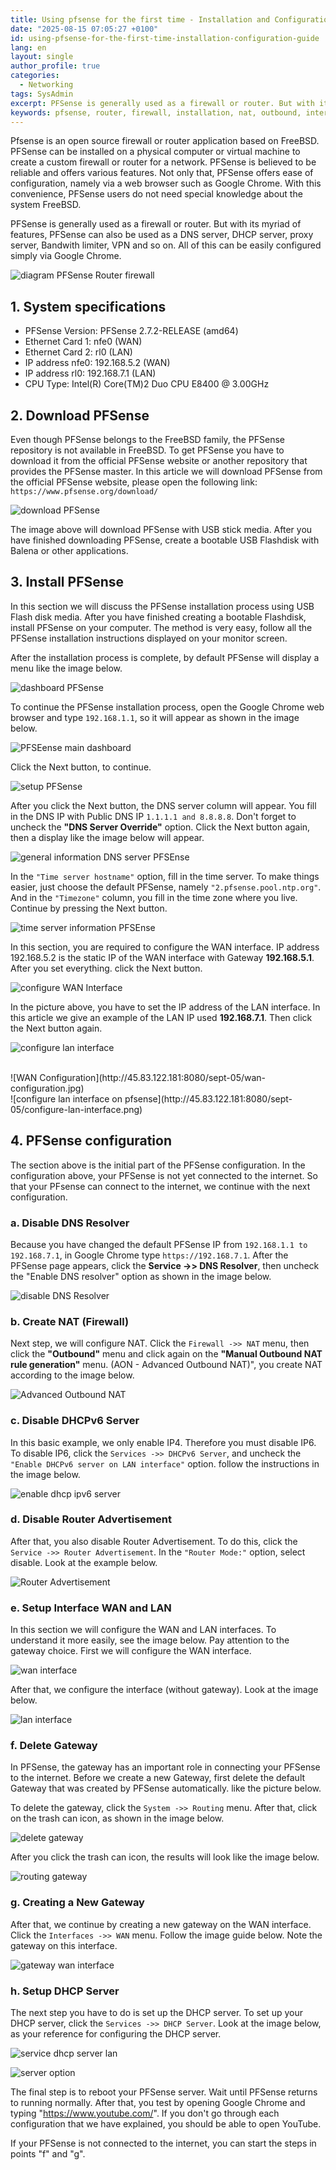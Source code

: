 ```yaml
---
title: Using pfsense for the first time - Installation and Configuration Guide
date: "2025-08-15 07:05:27 +0100"
id: using-pfsense-for-the-first-time-installation-configuration-guide
lang: en
layout: single
author_profile: true
categories:
  - Networking
tags: SysAdmin
excerpt: PFSense is generally used as a firewall or router. But with its myriad of features, PFSense can also be used as a DNS server, DHCP server, proxy server, Bandwith limiter, VPN and so on. All of this can be easily configured simply via Google Chrome.
keywords: pfsense, router, firewall, installation, nat, outbound, interface, freebsd, wan, lan
---
```


Pfsense is an open source firewall or router application based on FreeBSD. PFSense can be installed on a physical computer or virtual machine to create a custom firewall or router for a network. PFSense is believed to be reliable and offers various features. Not only that, PFSense offers ease of configuration, namely via a web browser such as Google Chrome. With this convenience, PFSense users do not need special knowledge about the system
FreeBSD.

PFSense is generally used as a firewall or router. But with its myriad of features, PFSense can also be used as a DNS server, DHCP server, proxy server, Bandwith limiter, VPN and so on. All of this can be easily configured simply via Google Chrome.


![diagram PFSense Router firewall](http://45.83.122.137:8080/img/pfsense-firewall-router-diagram.jpg)



## 1. System specifications

- PFSense Version: PFSense 2.7.2-RELEASE (amd64)
- Ethernet Card 1: nfe0 (WAN)
- Ethernet Card 2: rl0 (LAN)
- IP address nfe0: 192.168.5.2 (WAN)
- IP address rl0: 192.168.7.1 (LAN)
- CPU Type: Intel(R) Core(TM)2 Duo CPU E8400 @ 3.00GHz


## 2. Download PFSense

Even though PFSense belongs to the FreeBSD family, the PFSense repository is not available in FreeBSD. To get PFSense you have to download it from the official PFSense website or another repository that provides the PFSense master. In this article we will download PFSense from the official PFSense website, please open the following link:
`https://www.pfsense.org/download/`

![download PFSense](http://45.83.122.181:8080/sept-05/download-pfsense.jpg)


The image above will download PFSense with USB stick media. After you have finished downloading PFSense, create a bootable USB Flashdisk with Balena or other applications.


## 3. Install PFSense

In this section we will discuss the PFSense installation process using USB Flash disk media. After you have finished creating a bootable Flashdisk, install PFSense on your computer. The method is very easy, follow all the PFSense installation instructions displayed on your monitor screen.

After the installation process is complete, by default PFSense will display a menu like the image below.

![dashboard PFSense](http://45.83.122.181:8080/sept-05/enable-interface-in-pfsense.jpg)



To continue the PFSense installation process, open the Google Chrome web browser and type `192.168.1.1`, so it will appear as shown in the image below.

![PFSEense main dashboard](http://45.83.122.181:8080/sept-05/pfsense-setup.png)


Click the Next button, to continue.


![setup PFSense](http://45.83.122.181:8080/sept-05/menu-wizard-pfsense.jpg)


After you click the Next button, the DNS server column will appear. You fill in the DNS IP with Public DNS IP `1.1.1.1 and 8.8.8.8`. Don't forget to uncheck the **"DNS Server Override"** option. Click the Next button again, then a display like the image below will appear.


![general information DNS server PFSEnse](http://45.83.122.181:8080/sept-05/set-adminweb-gui-password.png)


In the `"Time server hostname"` option, fill in the time server. To make things easier, just choose the default PFSense, namely `"2.pfsense.pool.ntp.org"`. And in the `"Timezone"` column, you fill in the time zone where you live. Continue by pressing the Next button.


![time server information PFSEnse](http://45.83.122.181:8080/sept-05/reload-configuration.png)


In this section, you are required to configure the WAN interface. IP address 192.168.5.2 is the static IP of the WAN interface with Gateway **192.168.5.1**. After you set everything. click the Next button.

![configure WAN Interface](http://45.83.122.181:8080/sept-05/pfsense-setup-general-information.jpg)



In the picture above, you have to set the IP address of the LAN interface. In this article we give an example of the LAN IP used **192.168.7.1**. Then click the Next button again.


![configure lan interface](http://45.83.122.181:8080/sept-05/pfsense-time-server-configuration.png)

<br/>
![WAN Configuration](http://45.83.122.181:8080/sept-05/wan-configuration.jpg)

<br/>
![configure lan interface on pfsense](http://45.83.122.181:8080/sept-05/configure-lan-interface.png)


## 4. PFSense configuration

The section above is the initial part of the PFSense configuration. In the configuration above, your PFSense is not yet connected to the internet. So that your PFsense can connect to the internet, we continue with the next configuration.

### a. Disable DNS Resolver

Because you have changed the default PFSense IP from `192.168.1.1 to 192.168.7.1`, in Google Chrome type `https://192.168.7.1`. After the PFSense page appears, click the **Service ->> DNS Resolver**, then uncheck the "Enable DNS resolver" option as shown in the image below.

![disable DNS Resolver](http://45.83.122.181:8080/sept-05/enable-dns-resolver.png)


### b. Create NAT (Firewall)

Next step, we will configure NAT. Click the `Firewall ->> NAT` menu, then click the **"Outbound"** menu and click again on the **"Manual Outbound NAT rule generation"** menu. (AON - Advanced Outbound NAT)", you create NAT according to the image below.

![Advanced Outbound NAT](http://45.83.122.181:8080/sept-05/create-firewall-outbound.jpg)


### c. Disable DHCPv6 Server

In this basic example, we only enable IP4. Therefore you must disable IP6. To disable IP6, click the `Services ->> DHCPv6 Server`, and uncheck the `"Enable DHCPv6 server on LAN interface"` option. follow the instructions in the image below.


![enable dhcp ipv6 server](http://45.83.122.181:8080/sept-05/configuration-lan-dhcpv6-server.jpg)


### d. Disable Router Advertisement

After that, you also disable Router Advertisement. To do this, click the `Service ->> Router Advertisement`. In the `"Router Mode:"` option, select disable. Look at the example below.

![Router Advertisement](http://45.83.122.181:8080/sept-05/router-advertisement.jpg)


### e. Setup Interface WAN and LAN

In this section we will configure the WAN and LAN interfaces. To understand it more easily, see the image below. Pay attention to the gateway choice. First we will configure the WAN interface.

![wan interface](http://45.83.122.181:8080/sept-05/wan-interfaces.jpg)


After that, we configure the interface (without gateway). Look at the image below.

![lan interface](http://45.83.122.181:8080/sept-05/lan-rl0.jpg)


### f. Delete Gateway

In PFSense, the gateway has an important role in connecting your PFSense to the internet. Before we create a new Gateway, first delete the default Gateway that was created by PFSense automatically. like the picture below.

To delete the gateway, click the `System ->> Routing` menu. After that, click on the trash can icon, as shown in the image below.

![delete gateway](http://45.83.122.181:8080/sept-05/routing-gateway.jpg)


After you click the trash can icon, the results will look like the image below.

![routing gateway](http://45.83.122.181:8080/sept-05/make-gateway.png)


### g. Creating a New Gateway

After that, we continue by creating a new gateway on the WAN interface. Click the `Interfaces ->> WAN` menu. Follow the image guide below. Note the gateway on this interface.

![gateway wan interface](http://45.83.122.181:8080/sept-05/create-new-gateway.jpg)


### h. Setup DHCP Server

The next step you have to do is set up the DHCP server. To set up your DHCP server, click the `Services ->> DHCP Server`. Look at the image below, as your reference for configuring the DHCP server.

![service dhcp server lan](http://45.83.122.181:8080/sept-05/enable-dhcpserver-pfsense.jpg)


![server option](http://45.83.122.181:8080/sept-05/enable-dhcpserver-pfsense2.jpg)


The final step is to reboot your PFSense server. Wait until PFSense returns to running normally. After that, you test by opening Google Chrome and typing "https://www.youtube.com/". If you don't go through each configuration that we have explained, you should be able to open YouTube.

If your PFSense is not connected to the internet, you can start the steps in points "f" and "g".
